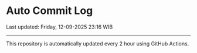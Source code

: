 # Auto Commit Log

Last updated: Friday, 12-09-2025 23:16 WIB

---

This repository is automatically updated every 2 hour using GitHub Actions.
